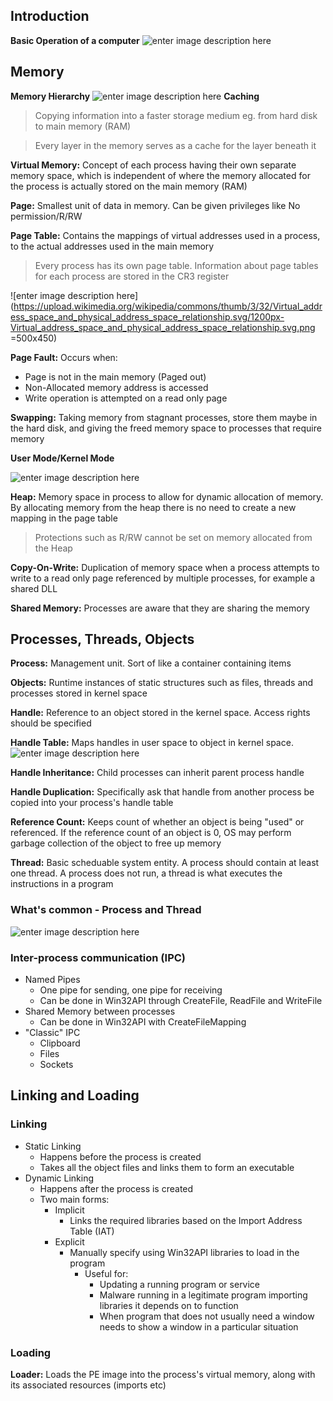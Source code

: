 

## Introduction

**Basic Operation of a computer**
![enter image description here](https://pxt.azureedge.net/blob/e644eb8aa2a44b1732aca811f598ab695b43420a/static/courses/csintro/algorithms/inputs-process-outputs.png)

## Memory
**Memory Hierarchy**
![enter image description here](https://images.computerhistory.org/revonline/images/500004956.jpg?w=400)
**Caching**
> Copying information into a faster storage medium eg. from hard disk to main memory (RAM)

> Every layer in the memory serves as a cache for the layer beneath it

**Virtual Memory:** Concept of each process having their own separate memory space, which is independent of where the memory allocated for the process is actually stored on the main memory (RAM)

**Page:** Smallest unit of data in memory. Can be given privileges like No permission/R/RW

**Page Table:** Contains the mappings of virtual addresses used in a process, to the actual addresses used in the main memory
> Every process has its own page table. Information about page tables for each process are stored in the CR3 register
> 
![enter image description here](https://upload.wikimedia.org/wikipedia/commons/thumb/3/32/Virtual_address_space_and_physical_address_space_relationship.svg/1200px-Virtual_address_space_and_physical_address_space_relationship.svg.png =500x450)

**Page Fault:** 
Occurs when:

 - Page is not in the main memory (Paged out)
 - Non-Allocated memory address is accessed
 - Write operation is attempted on a read only page

**Swapping:** Taking memory from stagnant processes, store them maybe in the hard disk, and giving the freed memory space to processes that require memory


**User Mode/Kernel Mode**

![enter image description here](https://gabrieletolomei.files.wordpress.com/2013/10/memory_layout.jpg)

**Heap:** Memory space in process to allow for dynamic allocation of memory. By allocating memory from the heap there is no need to create a new mapping in the page table
> Protections such as R/RW cannot be set on memory allocated from the Heap

**Copy-On-Write:** Duplication of memory space when a process attempts to write to a read only page referenced by multiple processes, for example a shared DLL

**Shared Memory:** Processes are aware that they are sharing the memory

## Processes, Threads, Objects
**Process:** Management unit. Sort of like a container containing items

**Objects:** Runtime instances of static structures such as files, threads and processes stored in kernel space

**Handle:** Reference to an object stored in the kernel space. Access rights should be specified

**Handle Table:** Maps handles in user space to object in kernel space. 
![enter image description here](https://qph.fs.quoracdn.net/main-qimg-0fca3f679c15b5420dc9b78088aa218a)

**Handle Inheritance:** Child processes can inherit parent process handle

**Handle Duplication:** Specifically ask that handle from another process be copied into your process's handle table

**Reference Count:** Keeps count of whether an object is being "used" or referenced. If the reference count of an object is 0, OS may perform garbage collection of the object to free up memory

**Thread:** Basic scheduable system entity. A process should contain at least one thread. A process does not run, a thread is what executes the instructions in a program

### What's common - Process and Thread

![enter image description here](https://www.cs.uic.edu/~jbell/CourseNotes/OperatingSystems/images/Chapter4/4_01_ThreadDiagram.jpg)

### Inter-process communication (IPC)
* Named Pipes
	* One pipe for sending, one pipe for receiving
	* Can be done in Win32API through CreateFile, ReadFile and WriteFile
* Shared Memory between processes
	* Can be done in Win32API with CreateFileMapping
* "Classic" IPC
	* Clipboard
	* Files
	* Sockets
	
## Linking and Loading
### Linking
* Static Linking
	* Happens before the process is created
	* Takes all the object files and links them to form an executable
* Dynamic Linking
	* Happens after the process is created
	* Two main forms:
		* Implicit
			* Links the required libraries based on the Import Address Table (IAT)
		* Explicit
			* Manually specify using Win32API libraries to load in the program
				* Useful for:
					* Updating a running program or service
					* Malware running in a legitimate program importing libraries it depends on to 		function
					* When program that does not usually need a window needs to show a window in a particular situation

### Loading
**Loader:** Loads the PE image into the process's virtual memory, along with its associated resources (imports etc)
 
 
<!--stackedit_data:
eyJoaXN0b3J5IjpbLTIyOTQyNjc0NCwxNjA1MjExNzc4LDE4Nz
Q3MjIwMTcsMTIxNDE4NDA3M119
-->